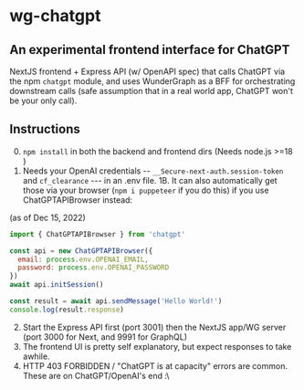 # wg-chatgpt

## An experimental frontend interface for ChatGPT
NextJS frontend + Express API (w/ OpenAPI spec) that calls ChatGPT via the npm ```chatgpt``` module, and uses WunderGraph as a BFF for orchestrating downstream calls (safe assumption that in a real world app, ChatGPT won't be your only call).

## Instructions
0. ```npm install``` in both the backend and frontend dirs (Needs node.js >=18 )
1. Needs your OpenAI credentials -- ```__Secure-next-auth.session-token``` and ```cf_clearance``` --- in an .env file. 
1B. It can also automatically get those via your browser (```npm i puppeteer``` if you do this) if you use ChatGPTAPIBrowser instead:

(as of Dec 15, 2022)
```javascript
import { ChatGPTAPIBrowser } from 'chatgpt'

const api = new ChatGPTAPIBrowser({
  email: process.env.OPENAI_EMAIL,
  password: process.env.OPENAI_PASSWORD
})
await api.initSession()

const result = await api.sendMessage('Hello World!')
console.log(result.response)
```

2. Start the Express API first (port 3001) then the NextJS app/WG server (port 3000 for Next, and 9991 for GraphQL) 
3. The frontend UI is pretty self explanatory, but expect responses to take awhile. 
4. HTTP 403 FORBIDDEN / "ChatGPT is at capacity" errors are common. These are on ChatGPT/OpenAI's end :\
